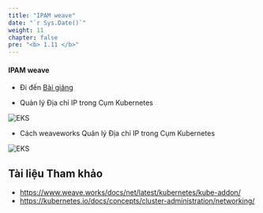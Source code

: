 ```yaml
---
title: "IPAM weave"
date: "`r Sys.Date()`"
weight: 11
chapter: false
pre: "<b> 1.11 </b>"
---
```


#### IPAM weave

- Đi đến [Bài giảng](https://kodekloud.com/topic/ipam-weave/)

- Quản lý Địa chỉ IP trong Cụm Kubernetes

![EKS](/EKS-Workshop-6/images/0004/00012.png?featherlight=false&width=90pc)


- Cách weaveworks Quản lý Địa chỉ IP trong Cụm Kubernetes 

![EKS](/EKS-Workshop-6/images/0004/00013.png?featherlight=false&width=90pc)


## Tài liệu Tham khảo

- https://www.weave.works/docs/net/latest/kubernetes/kube-addon/
- https://kubernetes.io/docs/concepts/cluster-administration/networking/
